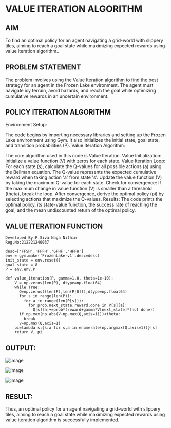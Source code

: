 # VALUE ITERATION ALGORITHM

## AIM
To find an optimal policy for an agent navigating a grid-world with slippery tiles, aiming to reach a goal state while maximizing expected rewards using value iteration algorithm..

## PROBLEM STATEMENT
The problem involves using the Value Iteration algorithm to find the best strategy for an agent in the Frozen Lake environment. The agent must navigate icy terrain, avoid hazards, and reach the goal while optimizing cumulative rewards in an uncertain environment.

## POLICY ITERATION ALGORITHM
Environment Setup:

The code begins by importing necessary libraries and setting up the Frozen Lake environment using Gym. It also initializes the initial state, goal state, and transition probabilities (P).
Value Iteration Algorithm:

The core algorithm used in this code is Value Iteration. Value Initialization:
Initialize a value function (V) with zeros for each state. Value Iteration Loop:
For each state (s), calculate the Q-values for all possible actions (a) using the Bellman equation. The Q-value represents the expected cumulative reward when taking action 'a' from state 's'.
Update the value function (V) by taking the maximum Q-value for each state.
Check for convergence: If the maximum change in value function (V) is smaller than a threshold (theta), break the loop.
After convergence, derive the optimal policy (pi) by selecting actions that maximize the Q-values. Results:
The code prints the optimal policy, its state-value function, the success rate of reaching the goal, and the mean undiscounted return of the optimal policy.

## VALUE ITERATION FUNCTION
```
Developed By:P.Siva Naga Nithin
Reg.No:212221240037
```
```
desc=['FFSH','FFFH','GFHF','HFFH']
env = gym.make('FrozenLake-v1',desc=desc)
init_state = env.reset()
goal_state = 8
P = env.env.P
```
```
def value_iteration(P, gamma=1.0, theta=1e-10):
    V = np.zeros(len(P), dtype=np.float64)
    while True:
      Q=np.zeros((len(P),len(P[0])),dtype=np.float64)
      for s in range(len(P)):
        for a in range(len(P[s])):
          for prob,next_state,reward,done in P[s][a]:
            Q[s][a]+=prob*(reward+gamma*V[next_state]*(not done))
      if np.max(np.abs(V-np.max(Q,axis=1)))<theta:
        break
      V=np.max(Q,axis=1)
    pi=lambda s:{s:a for s,a in enumerate(np.argmax(Q,axis=1))}[s]
    return V, pi
```

## OUTPUT:
![image](https://github.com/user-attachments/assets/70d15615-2bc9-4135-a973-1175ad045513)

![image](https://github.com/user-attachments/assets/08b3e7a5-73d4-46e8-9d2f-53552e83b730)

![image](https://github.com/user-attachments/assets/f28891cf-26ac-4a31-97d5-f60221752b03)

## RESULT:

Thus, an optimal policy for an agent navigating a grid-world with slippery tiles, aiming to reach a goal state while maximizing expected rewards using value iteration algorithm is successfully implemented.
